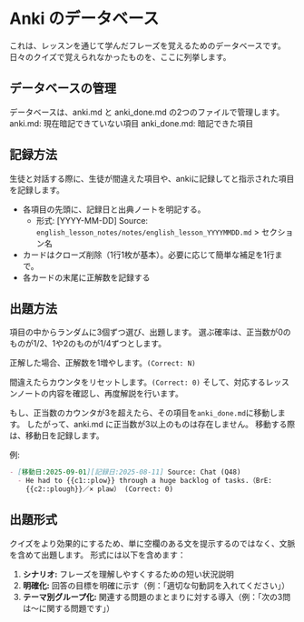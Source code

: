 # Anki のデータベース

これは、レッスンを通じて学んだフレーズを覚えるためのデータベースです。
日々のクイズで覚えられなかったものを、ここに列挙します。

## データベースの管理

データベースは、anki.md と anki_done.md の2つのファイルで管理します。
anki.md: 現在暗記できていない項目
anki_done.md: 暗記できた項目

## 記録方法

生徒と対話する際に、生徒が間違えた項目や、ankiに記録してと指示された項目を記録します。

- 各項目の先頭に、記録日と出典ノートを明記する。
  - 形式: [YYYY-MM-DD] Source:
    `english_lesson_notes/notes/english_lesson_YYYYMMDD.md` > セクション名
- カードはクローズ削除（1行1枚が基本）。必要に応じて簡単な補足を1行まで。
- 各カードの末尾に正解数を記録する

## 出題方法

項目の中からランダムに3個ずつ選び、出題します。
選ぶ確率は、正当数が0のものが1/2、1や2のものが1/4ずつとします。

正解した場合、正解数を1増やします。`(Correct: N)`

間違えたらカウンタをリセットします。`(Correct: 0)`
そして、対応するレッスンノートの内容を確認し、再度解説を行います。

もし、正当数のカウンタが3を超えたら、その項目を`anki_done.md`に移動します。
したがって、anki.md に正当数が3以上のものは存在しません。 移動する際は、移動日を記録します。

例:

```markdown
- [移動日:2025-09-01][記録日:2025-08-11] Source: Chat (Q48)
  - He had to {{c1::plow}} through a huge backlog of tasks.（BrE:
    {{c2::plough}}／× plaw） (Correct: 0)
```

## 出題形式

クイズをより効果的にするため、単に空欄のある文を提示するのではなく、文脈を含めて出題します。
形式には以下を含めます：

1. **シナリオ:** フレーズを理解しやすくするための短い状況説明
2. **明確化:** 回答の目標を明確に示す（例：「適切な句動詞を入れてください」）
3. **テーマ別グループ化:** 関連する問題のまとまりに対する導入（例：「次の3問は〜に関する問題です」）
